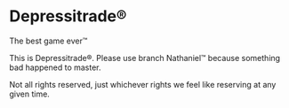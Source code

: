 # Depressitrade®
The best game ever™


This is Depressitrade®. 
Please use branch Nathaniel™ because something bad happened to master.

Not all rights reserved, just whichever rights we feel like reserving at any given time.
